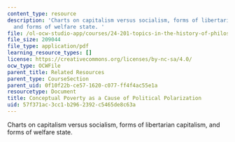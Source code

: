 ```yaml
---
content_type: resource
description: 'Charts on capitalism versus socialism, forms of libertarian capitalism,
  and forms of welfare state. '
file: /ol-ocw-studio-app/courses/24-201-topics-in-the-history-of-philosophy-justice-political-economy-spring-2016/57f371ac3cc1b2962392c5465de8c63a_MIT24_201S16_Conceptual.pdf
file_size: 209044
file_type: application/pdf
learning_resource_types: []
license: https://creativecommons.org/licenses/by-nc-sa/4.0/
ocw_type: OCWFile
parent_title: Related Resources
parent_type: CourseSection
parent_uid: 0f10f22b-ce57-1620-c077-ff4f4ac55e1a
resourcetype: Document
title: Conceptual Poverty as a Cause of Political Polarization
uid: 57f371ac-3cc1-b296-2392-c5465de8c63a
---
```

Charts on capitalism versus socialism, forms of libertarian capitalism, and forms of welfare state. 